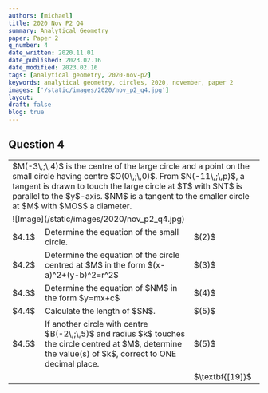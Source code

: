 ```yaml
---
authors: [michael]
title: 2020 Nov P2 Q4
summary: Analytical Geometry
paper: Paper 2
q_number: 4
date_written: 2020.11.01
date_published: 2023.02.16
date_modified: 2023.02.16
tags: [analytical geometry, 2020-nov-p2]
keywords: analytical geometry, circles, 2020, november, paper 2
images: ['/static/images/2020/nov_p2_q4.jpg']
layout:
draft: false
blog: true
---
```


## Question 4

<table className="border-collapse">
  <tbody>
    <tr>
      <td colSpan="3">$M(-3\,;\,4)$ is the centre of the large circle and a point on the small circle having centre $O(0\,;\,0)$. From $N(-11\,;\,p)$, a tangent is drawn to touch the large circle at $T$ with $NT$ is parallel to the $y$-axis. $NM$ is a tangent to the smaller circle at $M$ with $MOS$ a diameter.</td>
    </tr> 
    <tr>
      <td colSpan='3'>![Image](/static/images/2020/nov_p2_q4.jpg)</td>
    </tr>
    <tr>
      <td>$4.1$</td>
      <td>Determine the equation of the small circle.</td>
      <td>$(2)$</td>
    </tr>
    <tr>
      <td>$4.2$</td>
      <td>Determine the equation of the circle centred at $M$ in the form $(x-a)^2+(y-b)^2=r^2$</td>
      <td>$(3)$</td>
    </tr>
    <tr>   
      <td>$4.3$</td>
      <td>Determine the equation of $NM$ in the form $y=mx+c$</td>
      <td>$(4)$</td>
    </tr>
    <tr>   
      <td>$4.4$</td>
      <td>Calculate the length of $SN$.</td>
      <td>$(5)$</td>
    </tr>
    <tr>   
      <td>$4.5$</td>
      <td>If another circle with centre $B(-2\,;\,5)$ and radius $k$ touches the circle centred at $M$, determine the value(s) of $k$, correct to ONE decimal place.</td>
      <td>$(5)$</td>
    </tr>
    <tr>
      <td></td>
      <td></td>
      <td>$\textbf{[19]}$</td>
    </tr>
  </tbody>
</table>
